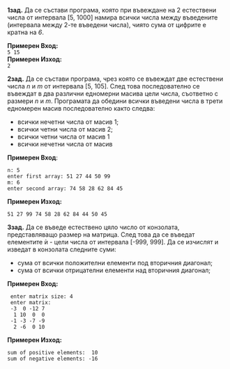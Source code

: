 
**1зад.** Да се състави програма, която при въвеждане на 2 естествени числа от интервала [5, 1000] намира всички числа между въведените (интервала между 2-те въведени числа), чиято сума от цифрите е кратна на *6*.  

**Примерен Вход:**  
`5 15`  
**Примерен Изход:**  
`2`

**2зад.** Да се състави програма, чрез която се въвеждат две естествени числа *n* и *m* от интервала [5, 105]. След това последователно се въвеждат в два различни едномерни масива цели числа, съответно с размери *n* и *m*. Програмата да обедини всички въведени числа в трети едномерен масив последователно както следва:
* всички нечетни числа от масив 1; 
* всички четни числа от масив 2;
* всички четни числа от масив 1 
* всички нечетни числа от масив  

**Примерен Вход**: 
```
n: 5 
enter first array: 51 27 44 50 99  
m: 6 
enter second array: 74 58 28 62 84 45
```

**Примерен Изход:** 
```
51 27 99 74 58 28 62 84 44 50 45
```

**3зад.** Да се въведе естествено цяло число от конзолата, представляващо размер на матрица. След това да се въведат елементите ѝ - цели числа от интервала [-999, 999]. Да се изчислят и изведат в конзолата следните суми:
* сума от всички положителни елементи под вторичния диагонал;
* сума от всички отрицателни елементи над вторичния диагонал;  

**Примерен Вход:**
```
 enter matrix size: 4
 enter matrix:
 -3  0 -12 7
  1 10  0  0
 -1 -3 -7 -9
  2 -6  0 10
```

**Примерен Изход:**
```
sum of positive elements:  10
sum of negative elements: -16
```